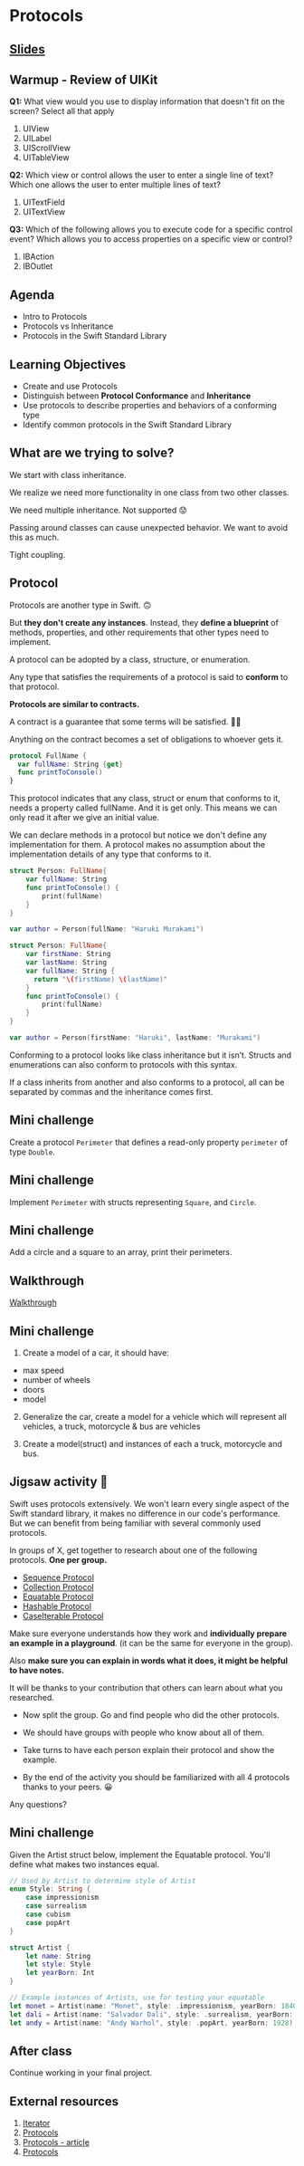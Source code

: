 <!-- Run this slideshow via the following command: -->
<!-- reveal-md README.md -w -->

<!-- .slide: class="header" -->

# Protocols

## [Slides](https://make-school-courses.github.io/MOB-1.1-Introduction-to-Swift/Slides/09-POP/README.html ':ignore')

<!-- > -->

## Warmup - Review of UIKit

**Q1:** What view would you use to display information that doesn't fit on the screen? Select all that apply

1. UIView
1. UILabel
1. UIScrollView <!--correct-->
1. UITableView <!--correct-->

<!-- v -->

**Q2:** Which view or control allows the user to enter a single line of text? Which one allows the user to enter multiple lines of text?

1. UITextField <!--single-->
1. UITextView <!--multiple-->

<!-- v -->

**Q3:** Which of the following allows you to execute code for a specific control event? Which allows you to access properties on a specific view or control?

1. IBAction <!--execute code-->
1. IBOutlet <!--access properties-->

<!-- > -->

## Agenda

- Intro to Protocols
- Protocols vs Inheritance
- Protocols in the Swift Standard Library

<!-- > -->

## Learning Objectives

- Create and use Protocols
- Distinguish between **Protocol Conformance** and **Inheritance**
- Use protocols to describe properties and behaviors of a conforming type
- Identify common protocols in the Swift Standard Library

<!-- > -->

## What are we trying to solve?

<p class="fragment fade-in">We start with class inheritance.</p>
<p class="fragment fade-in">We realize we need more functionality in one class from two other classes.</p>
<p class="fragment fade-in">We need multiple inheritance. Not supported 😟</p>
<p class="fragment fade-in">Passing around classes can cause unexpected behavior. We want to avoid this as much.</p>
<p class="fragment fade-in">Tight coupling.</p>

<!-- > -->

## Protocol

Protocols are another type in Swift. 🙃

But **they don't create any instances**. Instead, they **define a blueprint** of methods, properties, and other requirements that other types need to implement.

A protocol can be adopted by a class, structure, or enumeration.

Any type that satisfies the requirements of a protocol is said to **conform** to that protocol.

<!-- v -->

**Protocols are similar to contracts.**

A contract is a guarantee that some terms will be satisfied. ✍🏼

Anything on the contract becomes a set of obligations to whoever gets it.

<!-- whiteboard mini diagram -->

<!-- v -->

```swift
protocol FullName {
  var fullName: String {get}
  func printToConsole()
}
```

<aside class="notes">
This protocol indicates that any class, struct or enum that conforms to it, needs a property called fullName. And it is get only. This means we can only read it after we give an initial value.

We can declare methods in a protocol but notice we don't define any implementation for them. A protocol makes no assumption about the implementation details of any type that conforms to it.
</aside>

<!-- v -->

```swift
struct Person: FullName{
    var fullName: String
    func printToConsole() {
        print(fullName)
    }
}

var author = Person(fullName: "Haruki Murakami")

struct Person: FullName{
    var firstName: String
    var lastName: String
    var fullName: String {
      return "\(firstName) \(lastName)"
    }
    func printToConsole() {
        print(fullName)
    }
}

var author = Person(firstName: "Haruki", lastName: "Murakami")
```

<aside class="notes">
Conforming to a protocol looks like class inheritance but it isn’t. Structs and enumerations can also conform to protocols with this syntax.

If a class inherits from another and also conforms to a protocol, all can be separated by commas and the inheritance comes first.
</aside>

<!-- > -->

## Mini challenge

Create a protocol `Perimeter` that defines a read-only property `perimeter` of type `Double`.

<!-- > -->

## Mini challenge

Implement `Perimeter` with structs representing `Square`, and `Circle`.

<!-- > -->

## Mini challenge

Add a circle and a square to an array, print their perimeters.

<!-- > -->

## Walkthrough

[Walkthrough](https://github.com/Product-College-Labs/protocols-introduction-ios/archive/master.zip)

<!-- > -->

## Mini challenge

1. Create a model of a car, it should have:
  - max speed
  - number of wheels
  - doors
  - model  

<!-- v -->

2. Generalize the car, create a model for a vehicle which will represent all vehicles, a truck, motorcycle & bus are vehicles

3. Create a model(struct) and instances of each a truck, motorcycle and bus.

<!-- > -->

## Jigsaw activity 🧩

Swift uses protocols extensively. We won't learn every single aspect of the Swift standard library, it makes no difference in our code's performance. But we can benefit from being familiar with several commonly used protocols.

In groups of X, get together to research about one of the following protocols. **One per group.**

- [Sequence Protocol](https://swiftdoc.org/v4.2/protocol/sequence/)
- [Collection Protocol](https://swiftdoc.org/v4.2/protocol/collection/)
- [Equatable Protocol](https://swiftdoc.org/v4.2/protocol/equatable/)
- [Hashable Protocol](https://swiftdoc.org/v4.2/protocol/hashable/)
- [CaseIterable Protocol](https://swiftdoc.org/v4.2/protocol/caseiterable/)

<!-- have students number themselves from 1 to 5 and then make groups, it's ok if in the end some groups are smaller -->

<!-- v -->

Make sure everyone understands how they work and **individually prepare an example in a playground**. (it can be the same for everyone in the group).

Also **make sure you can explain in words what it does, it might be helpful to have notes.**

It will be thanks to your contribution that others can learn about what you researched.

<!-- v -->

- Now split the group. Go and find people who did the other protocols.

- We should have groups with people who know about all of them.

- Take turns to have each person explain their protocol and show the example.

- By the end of the activity you should be familiarized with all 4 protocols thanks to your peers. 😀

<!-- > -->

Any questions?

<!-- > -->

## Mini challenge

Given the Artist struct below, implement the Equatable protocol. You'll define what makes two instances equal.

```swift
// Used by Artist to determine style of Artist
enum Style: String {
    case impressionism
    case surrealism
    case cubism
    case popArt
}

struct Artist {
    let name: String
    let style: Style
    let yearBorn: Int
}

// Example instances of Artists, use for testing your equatable
let monet = Artist(name: "Monet", style: .impressionism, yearBorn: 1840)
let dali = Artist(name: "Salvador Dali", style: .surrealism, yearBorn: 1904)
let andy = Artist(name: "Andy Warhol", style: .popArt, yearBorn: 1928)

```

<!-- > -->

## After class

Continue working in your final project.

<!-- > -->

## External resources

1. [Iterator](https://developer.apple.com/documentation/swift/iteratorprotocol)
1. [Protocols](https://docs.swift.org/swift-book/LanguageGuide/Protocols.html)
1. [Protocols - article](https://medium.com/ios-os-x-development/how-protocol-oriented-programming-in-swift-saved-my-day-75737a6af022)
1. [Protocols](https://docs.swift.org/swift-book/LanguageGuide/Protocols.html#ID521)
